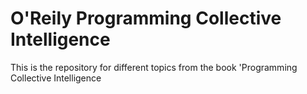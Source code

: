 # O'Reily Programming Collective Intelligence

This is the repository for different topics from the book 'Programming Collective Intelligence 
